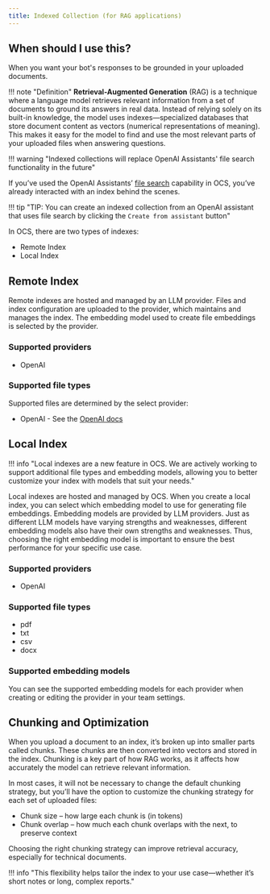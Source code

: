 ```yaml
---
title: Indexed Collection (for RAG applications)
---
```


## When should I use this?
When you want your bot's responses to be grounded in your uploaded documents.

!!! note "Definition"
    **Retrieval-Augmented Generation** (RAG) is a technique where a language model retrieves relevant information from a set of documents to ground its answers in real data. Instead of relying solely on its built-in knowledge, the model uses indexes—specialized databases that store document content as vectors (numerical representations of meaning). This makes it easy for the model to find and use the most relevant parts of your uploaded files when answering questions.

!!! warning "Indexed collections will replace OpenAI Assistants' file search functionality in the future"

If you’ve used the OpenAI Assistants’ [file search][file-search] capability in OCS, you’ve already interacted with an index behind the scenes.

!!! tip "TIP: You can create an indexed collection from an OpenAI assistant that uses file search by clicking the `Create from assistant` button"

In OCS, there are two types of indexes:

- Remote Index
- Local Index

## Remote Index
Remote indexes are hosted and managed by an LLM provider. Files and index configuration are uploaded to the provider, which maintains and manages the index. The embedding model used to create file embeddings is selected by the provider.

### Supported providers
- OpenAI

### Supported file types
Supported files are determined by the select provider:

- OpenAI - See the [OpenAI docs](https://platform.openai.com/docs/assistants/tools/file-search/supported-files#supported-files)



## Local Index
!!! info "Local indexes are a new feature in OCS. We are actively working to support additional file types and embedding models, allowing you to better customize your index with models that suit your needs."

Local indexes are hosted and managed by OCS. When you create a local index, you can select which embedding model to use for generating file embeddings. Embedding models are provided by LLM providers. Just as different LLM models have varying strengths and weaknesses, different embedding models also have their own strengths and weaknesses. Thus, choosing the right embedding model is important to ensure the best performance for your specific use case.

### Supported providers
- OpenAI

### Supported file types
- pdf
- txt
- csv
- docx

### Supported embedding models
You can see the supported embedding models for each provider when creating or editing the provider in your team settings.


## Chunking and Optimization
When you upload a document to an index, it’s broken up into smaller parts called chunks. These chunks are then converted into vectors and stored in the index. Chunking is a key part of how RAG works, as it affects how accurately the model can retrieve relevant information.

In most cases, it will not be necessary to change the default chunking strategy, but you’ll have the option to customize the chunking strategy for each set of uploaded files:

- Chunk size – how large each chunk is (in tokens)
- Chunk overlap – how much each chunk overlaps with the next, to preserve context

Choosing the right chunking strategy can improve retrieval accuracy, especially for technical documents.

!!! info "This flexibility helps tailor the index to your use case—whether it’s short notes or long, complex reports."


[file-search]: ../experiment/index.md#file-search
